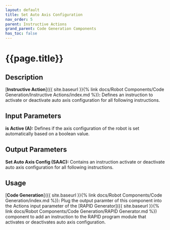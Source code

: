 ```yaml
---
layout: default
title: Set Auto Axis Configuration
nav_order: 5
parent: Instructive Actions
grand_parent: Code Generation Components
has_toc: false
---
```


# **{{page.title}}**

## **Description**

[**Instructive Action**]({{ site.baseurl }}{% link docs/Robot Components/Code Generation/Instructive Actions/index.md %})**:** Defines an instruction to activate or deactivate auto axis configuration for all following instructions.

## **Input Parameters**

**is Active (A):** Defines if the axis configuration of the robot is set automatically based on a boolean value.

## **Output Parameters**

**Set Auto Axis Config (SAAC):** Contains an instruction activate or deactivate auto axis configuration for all following instructions.

## **Usage**

[**Code Generation**]({{ site.baseurl }}{% link docs/Robot Components/Code Generation/index.md %})**:** Plug the output paramter of this component into the Actions input parameter of the [RAPID Generator]({{ site.baseurl }}{% link docs/Robot Components/Code Generation/RAPID Generator.md %}) component to add an instruction to the RAPID program module that activates or deactivates auto axis configuration.